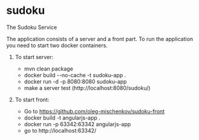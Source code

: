 # sudoku
The Sudoku Service

The application consists of a server and a front part.
To run the application you need to start two docker containers.

1) To start server:

   - mvn clean package
   - docker build --no-cache -t sudoku-app .
   - docker run -d -p 8080:8080 sudoku-app
   - make a server test (http://localhost:8080/sudoku/)

2) To start front:
    
    - Go to https://github.com/oleg-mischenkov/sudoku-front
    - docker build -t angularjs-app .
    - docker run -p 63342:63342 angularjs-app
    - go to http://localhost:63342/
